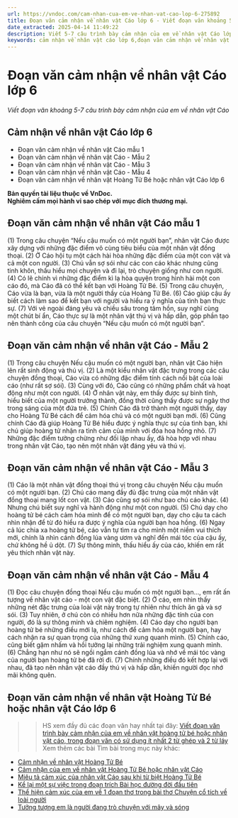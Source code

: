 ```yaml
---
url: https://vndoc.com/cam-nhan-cua-em-ve-nhan-vat-cao-lop-6-275892
title: Đoạn văn cảm nhận về nhân vật Cáo lớp 6 - Viết đoạn văn khoảng 5-7 câu trình bày cảm nhận của em về nhân vật Cáo - VnDoc.com
date_extracted: 2025-04-14 11:49:22
description: Viết 5-7 câu trình bày cảm nhận của em về nhân vật Cáo lớp 6 được biên soạn nhằm giúp các em HS đạt kết quả tốt trong quá trình làm bài tập và học tập môn Ngữ văn lớp 6.
keywords: cảm nhận về nhân vật cáo lớp 6,đoạn văn cảm nhận về nhân vật cáo,viết đoạn văn khoảng 5 đến 7 câu trình bày cảm nhận của em về nhân vật cáo,cảm nhận của em về nhân vật cáo,trình bày cảm nhận của em về nhân vật cáo,viết đoạn văn trình bày cảm nhận của em về nhân vật hoàng tử bé hoặc nhân vật cáo,cảm nhận của em về nhân vật hoàng tử bé hoặc nhân vật cáo,trình bày cảm nhận của em về nhân vật hoàng tử bé hoặc nhân vật cáo
---
```


# Đoạn văn cảm nhận về nhân vật Cáo lớp 6
 _Viết đoạn văn khoảng 5-7 câu trình bày cảm nhận của em về nhân vật Cáo_
## **Cảm nhận về nhân vật Cáo lớp 6**
  * Đoạn văn cảm nhận về nhân vật Cáo mẫu 1
  * Đoạn văn cảm nhận về nhân vật Cáo - Mẫu 2
  * Đoạn văn cảm nhận về nhân vật Cáo - Mẫu 3
  * Đoạn văn cảm nhận về nhân vật Cáo - Mẫu 4
  * Đoạn văn cảm nhận về nhân vật Hoàng Tử Bé hoặc nhân vật Cáo lớp 6

**Bản quyền tài liệu thuộc về VnDoc.  
Nghiêm cấm mọi hành vi sao chép với mục đích thương mại.**
## **Đoạn văn cảm nhận về nhân vật Cáo mẫu 1**
\(1\) Trong câu chuyện “Nếu cậu muốn có một người bạn”, nhân vật Cáo được xây dựng với những đặc điểm vô cùng tiêu biểu của một nhân vật đồng thoại. \(2\) Ở Cáo hội tụ một cách hài hòa những đặc điểm của một con vật và cả một con người. \(3\) Chú vẫn sợ sói như các con cáo khác nhưng cũng tinh khôn, thấu hiểu mọi chuyện và đi lại, trò chuyện giống như con người. \(4\) Có lẽ chính vì những đặc điểm kì lạ hòa quyện trong hình hài một con cáo đó, mà Cáo đã có thể kết bạn với Hoàng Tử Bé. \(5\) Trong câu chuyện, Cáo vừa là bạn, vừa là một người thầy của Hoàng Tử Bé. \(6\) Cáo giúp cậu ấy biết cách làm sao để kết bạn với người và hiểu ra ý nghĩa của tình bạn thực sự. \(7\) Với vẻ ngoài đáng yêu và chiều sâu trong tâm hồn, suy nghĩ cùng một chút bí ẩn, Cáo thực sự là một nhân vật thú vị và hấp dẫn, góp phần tạo nên thành công của câu chuyện “Nếu cậu muốn có một người bạn”.
## **Đoạn văn cảm nhận về nhân vật Cáo - Mẫu 2**
\(1\) Trong câu chuyện Nếu cậu muốn có một người bạn, nhân vật Cáo hiện lên rất sinh động và thú vị. \(2\) Là một kiểu nhân vật đặc trưng trong các câu chuyện đồng thoại, Cáo vừa có những đặc điểm tính cách nổi bật của loài cáo \(như rất sợ sói\). \(3\) Cùng với đó, Cáo cũng có những phẩm chất và hoạt động như một con người. \(4\) Ở nhân vật này, em thấy được sự bình tĩnh, hiểu biết của một người trưởng thành, đồng thời cũng thấy được sự ngây thơ trong sáng của một đứa trẻ. \(5\) Chính Cáo đã trở thành một người thầy, dạy cho Hoàng Tử Bé cách để cảm hóa chú và có một người bạn mới. \(6\) Cũng chính Cáo đã giúp Hoàng Tử Bé hiểu được ý nghĩa thực sự của tình bạn, khi chú giúp hoàng tử nhận ra tình cảm của mình với đóa hoa hồng nhỏ. \(7\) Những đặc điểm tưởng chừng như đối lập nhau ấy, đã hòa hợp với nhau trong nhân vật Cáo, tạo nên một nhân vật đáng yêu và thú vị.
## **Đoạn văn cảm nhận về nhân vật Cáo - Mẫu 3**
\(1\) Cáo là một nhân vật đồng thoại thú vị trong câu chuyện Nếu cậu muốn có một người bạn. \(2\) Chú cáo mang đầy đủ đặc trưng của một nhân vật đồng thoại mang lốt con vật. \(3\) Cáo cũng sợ sói như bao chú cáo khác. \(4\) Nhưng chú biết suy nghĩ và hành động như một con người. \(5\) Chú dạy cho hoàng tử bé cách cảm hóa mình để có một người bạn, dạy cho cậu ta cách nhìn nhận để từ đó hiểu ra được ý nghĩa của người bạn hoa hồng. \(6\) Ngay cả lúc chia xa hoàng tử bé, cáo vẫn tự tìm ra cho mình một niềm vui thích mới, chính là nhìn cánh đồng lúa vàng ươm và nghĩ đến mái tóc của cậu ấy, chứ không hề ủ dột. \(7\) Sự thông minh, thấu hiểu ấy của cáo, khiến em rất yêu thích nhân vật này.
## **Đoạn văn cảm nhận về nhân vật Cáo - Mẫu 4**
\(1\) Đọc câu chuyện đồng thoại Nếu cậu muốn có một người bạn…, em rất ấn tượng về nhân vật cáo - một con vật đặc biệt. \(2\) Ở cáo, em nhìn thấy những nét đặc trưng của loài vật này trong tự nhiên như thích ăn gà và sợ sói. \(3\) Tuy nhiên, ở chú còn có nhiều hơn nữa những đặc tính của con người, đó là sự thông minh và chiêm nghiệm. \(4\) Cáo dạy cho người bạn hoàng tử bé những điều mới lạ, như cách để cảm hóa một người bạn, hay cách nhận ra sự quan trọng của những thứ xung quanh mình. \(5\) Chính cáo, cũng biết gặm nhấm và hồi tưởng lại những trải nghiệm xung quanh mình. \(6\) Chẳng hạn như nó sẽ ngồi ngắm cánh đồng lúa và nhớ về mái tóc vàng của người bạn hoàng tử bé đã rời đi. \(7\) Chính những điều đó kết hợp lại với nhau, đã tạo nên nhân vật cáo đầy thú vị và hấp dẫn, khiến người đọc nhớ mãi không quên.
## **Đoạn văn cảm nhận về nhân vật Hoàng Tử Bé hoặc nhân vật Cáo lớp 6**
>> HS xem đầy đủ các đoạn văn hay nhất tại đây: [Viết đoạn văn trình bày cảm nhận của em về nhân vật hoàng tử bé hoặc nhân vật cáo, trong đoạn văn có sử dụng ít nhất 2 từ ghép và 2 từ láy](<https://vndoc.com/viet-doan-van-trinh-bay-cam-nhan-cua-em-ve-nhan-vat-hoang-tu-be-hoac-nhan-vat-cao-trong-doan-van-co-su-dung-it-nhat-2-tu-ghep-va-2-tu-lay-243030>)
Xem thêm các bài Tìm bài trong mục này khác:
  * [Cảm nhận về nhân vật Hoàng Tử Bé](</cam-nhan-cua-em-ve-nhan-vat-hoang-tu-be-lop-6-275890>)
  * [Cảm nhận của em về nhân vật Hoàng Tử Bé hoặc nhân vật Cáo](</viet-doan-van-trinh-bay-cam-nhan-cua-em-ve-nhan-vat-hoang-tu-be-hoac-nhan-vat-cao-trong-doan-van-co-su-dung-it-nhat-2-tu-ghep-va-2-tu-lay-243030>)
  * [Miêu tả cảm xúc của nhân vật Cáo sau khi từ biệt Hoàng Tử Bé](</tuong-tuong-va-viet-doan-van-mieu-ta-cam-xuc-cua-nhan-vat-cao-sau-khi-tu-biet-hoang-tu-be-243035>)
  * [Kể lại một sự việc trong đoạn trích Bài học đường đời đầu tiên](</viet-doan-van-ke-lai-mot-su-viec-trong-doan-trich-bai-hoc-duong-doi-dau-tien-bang-loi-cua-mot-nhan-vat-272845>)
  * [Thể hiện cảm xúc của em về 1 đoạn thơ trong bài thơ Chuyện cổ tích về loài người](</viet-doan-van-the-hien-cam-xuc-cua-em-ve-mot-doan-tho-ma-em-yeu-thich-trong-bai-tho-chuyen-co-tich-ve-loai-nguoi-243766>)
  * [Tưởng tượng em là người đang trò chuyện với mây và sóng](</viet-doan-van-tuong-tuong-em-la-nguoi-dang-tro-chuyen-voi-may-va-song-244293>)

